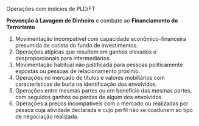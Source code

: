 
Operações com indícios de PLD/FT

**Prevenção à Lavagem de Dinheiro** e combate ao **Financiamento do Terrorismo**

1. Movimentação incompatível com capacidade econômico-financeira presumida de cotista do fundo de investimentos.
2. Operações atípicas que resultem em ganhos elevados e desproporcionais para intermediários.
3. Movimentação habitual não justificada para pessoas politicamente expostas ou pessoas de relacionamento próximo.
4. Operações no mercado de títulos e valores mobiliários com características de burla na identificação dos envolvidos.
5. Operações entre mesmas partes ou em benefício das mesmas partes, com seguidos ganhos ou perdas de algum dos envolvidos.
6. Operações a preços incompatíveis com o mercado ou realizadas por pessoa cuja atividade declarada e cujo perfil não se coadunem ao tipo de negociação realizada.
